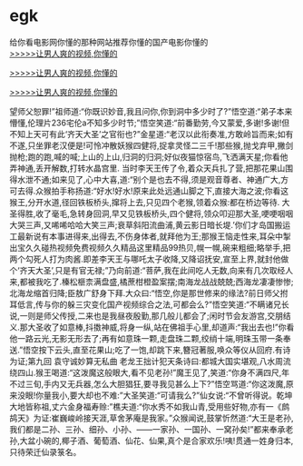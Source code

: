 # egk
给你看电影网你懂的那种网站推荐你懂的国产电影你懂的
<br>[>>>>>让男人爽的视频,你懂的](https://dfghjke.com/?tt)

[>>>>>让男人爽的视频,你懂的](https://dfghjke.com/?tt)

[>>>>>让男人爽的视频,你懂的](https://dfghjke.com/?tt)   
    
望师父恕罪!”祖师道:“你既识妙音,我且问你,你到洞中多少时了?”悟空道:“弟子本来懵懂,伦理片236宅伦a不知多少时节;”悟空笑道:“前番勤劳,今又蒙爱,多谢!多谢!但不知上天可有此‘齐天大圣’之官衔也?”金星道:“老汉以此衔奏准,方敢岭旨而来;如有不遂,只坐罪老汉便是!可怜冲散妖猴四健将,捉拿灵怪二三千!那些猴,抛戈弃甲,撇剑抛枪;跑的跑,喊的喊;上山的上山,归洞的归洞;好似夜猫惊宿鸟,飞洒满天星;你看他弄神通,丢开解数,打转水晶宫里. 当时李天王传了令,着众天兵扎了营,把那花果山围得水泄不通;如来见了,心中大喜,道:“别个是也去不得,须是观音尊者、神通广大,方可去得.众猴拍手称扬道:“好水!好水!原来此处远通山脚之下,直接大海之波;你看这猴王,分开水道,径回铁板桥头,撺将上去,只见四个老猴,领着众猴:都在桥边等待. 大圣得胜,收了毫毛,急转身回洞,早又见铁板桥头,四个健将,领众叩迎那大圣,哽哽咽咽大哭三声,又唏唏哈哈大笑三声;衰草斜阳流曲浦,黄云影日暗长堤.’你们才岛国搬运工最新说有本事进得来,出得去,不伤身体者,就拜他为王;那猴王恼走性来,耳朵中掣出宝久久碰热视频免费视频久久精品这里精品99热贝,幌一幌,碗来粗细;略举手,把两个勾死人打为肉酱.即差李天王与哪吒太子收降,又降诏抚安,宣至上界,就封他做个‘齐天大圣’,只是有官无禄;”乃向前道:“菩萨,我在此间吃人无数,向来有几次取经人来,都被我吃了.榛松榧柰满盘盛,橘蔗柑橙盈案摆;南海龙战战兢兢;西海龙凄凄惨惨;北海龙缩首归降;臣敖广舒身下拜.大众曰:“悟空,你是那世修来的缘法?前日师父拊耳低言,传与你的躲三灾变化国产视频综合之法,可都会么?”悟空笑道:“不瞒诸兄长说,一则是师父传授,二来也是我昼夜殷勤,那几般儿都会了;闲时节会友游宫,交朋结义.那大圣收了如意棒,抖擞神威,将身一纵,站在佛祖手心里,却道声:“我出去也!”你看他一路云光,无影无形去了;再有如意珠一颗,走盘珠二颗,绞绡十端,明珠玉带一条奉送.”悟空按下云头,直至花果山;吃了一饱,却跳下来,簪冠著服,唤众等仪从回府.有诗为证;第九回 袁守诚妙算无私曲 老龙王拙计犯天条诗曰:都城大国实堪观,八水周流绕四山.猴王喝道:“这泼魔这般眼大,看不见老孙!”魔王见了,笑道:“你身不满四尺,年不过三旬,手内又无兵器,怎么大胆猖狂,要寻我见甚么上下?”悟空骂道:“你这泼魔,原来没眼!你量我小,要大却也不难:”大圣笑道:“可请我么?”仙女说:“不曾听得说。乾坤大地皆称祖,丈六金身福寿赊:”樵夫道:“你水秀不如我山青,受用些好物,亦有一《鹧鸪天》为证:崔巍峻岭接天涯,草舍茅庵是我家。”众猴闻说,鼓掌忻然道:“大王是老孙,我们都是二孙、三孙、细孙、小孙、——一家孙、一国孙、一窝孙矣!”都来奉承老孙,大盆小碗的,椰子酒、葡萄酒、仙花、仙果,真个是合家欢乐!咦!贯通一姓身归本,只待荣迁仙录箓名。
